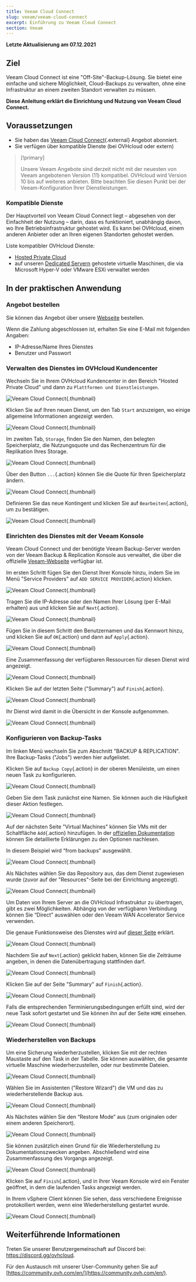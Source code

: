 ```yaml
---
title: Veeam Cloud Connect
slug: veeam/veeam-cloud-connect
excerpt: Einführung zu Veeam Cloud Connect
section: Veeam
---
```


**Letzte Aktualisierung am 07.12.2021**

## Ziel

Veeam Cloud Connect ist eine "Off-Site"-Backup-Lösung. Sie bietet eine einfache und sichere Möglichkeit, Cloud-Backups zu verwalten, ohne eine Infrastruktur an einem zweiten Standort verwalten zu müssen.

**Diese Anleitung erklärt die Einrichtung und Nutzung von Veeam Cloud Connect.**

## Voraussetzungen

- Sie haben das [Veeam Cloud Connect](https://www.ovh.com/de/storage-solutions/veeam-cloud-connect/){.external} Angebot abonniert.
- Sie verfügen über kompatible Dienste (bei OVHcloud oder extern)

> [!primary]
>
> Unsere Veeam Angebote sind derzeit nicht mit der neuesten von Veeam angebotenen Version (11) kompatibel. OVHcloud wird Version 10 bis auf weiteres anbieten. Bitte beachten Sie diesen Punkt bei der Veeam-Konfiguration Ihrer Dienstleistungen.
>

### Kompatible Dienste

Der Hauptvorteil von Veeam Cloud Connect liegt – abgesehen von der Einfachheit der Nutzung – darin, dass es funktioniert, unabhängig davon, wo Ihre Betriebsinfrastruktur gehostet wird. Es kann bei OVHcloud, einem anderen Anbieter oder an Ihren eigenen Standorten gehostet werden.

Liste kompatibler OVHcloud Dienste:

- [Hosted Private Cloud](https://www.ovhcloud.com/de/enterprise/products/hosted-private-cloud/)
- auf unseren [Dedicated Servern](https://www.ovh.com/de/dedicated_server/) gehostete virtuelle Maschinen, die via Microsoft Hyper-V oder VMware ESXi verwaltet werden

## In der praktischen Anwendung

### Angebot bestellen

Sie können das Angebot über unsere [Webseite](https://www.ovh.com/de/storage-solutions/veeam-cloud-connect/) bestellen.

Wenn die Zahlung abgeschlossen ist, erhalten Sie eine E-Mail mit folgenden Angaben:

- IP-Adresse/Name Ihres Dienstes
- Benutzer und Passwort


### Verwalten des Dienstes im OVHcloud Kundencenter

Wechseln Sie in Ihrem OVHcloud Kundencenter in den Bereich "Hosted Private Cloud" und dann zu `Plattformen und Dienstleistungen`.

![Veeam Cloud Connect](images/veeam-cloud-connect-manager-start1.png){.thumbnail}

Klicken Sie auf Ihren neuen Dienst, um den Tab `Start` anzuzeigen, wo einige allgemeine Informationen angezeigt werden.

![Veeam Cloud Connect](images/veeam-cloud-connect-manager1.png){.thumbnail}

Im zweiten Tab, `Storage`, finden Sie den Namen, den belegten Speicherplatz, die Nutzungsquote und das Rechenzentrum für die Replikation Ihres Storage.

![Veeam Cloud Connect](images/veeam-cloud-connect-manager-espace1.png){.thumbnail}

Über den Button `...`{.action} können Sie die Quote für Ihren Speicherplatz ändern.

![Veeam Cloud Connect](images/veeam-cloud-connect-manager-modif-espace1.png){.thumbnail}

Definieren Sie das neue Kontingent und klicken Sie auf `Bearbeiten`{.action}, um zu bestätigen.

![Veeam Cloud Connect](images/veeam-cloud-connect-manager-modif-espace-ok1.png){.thumbnail}


### Einrichten des Dienstes mit der Veeam Konsole

Veeam Cloud Connect und der benötigte Veeam Backup-Server werden von der Veeam Backup & Replication Konsole aus verwaltet, die über die offizielle [Veeam-Webseite](https://www.veeam.com/) verfügbar ist.

Im ersten Schritt fügen Sie den Dienst Ihrer Konsole hinzu, indem Sie im Menü "Service Providers" auf `ADD SERVICE PROVIDER`{.action} klicken.

![Veeam Cloud Connect](images/veeam-cloud-connect-add-provider.png){.thumbnail}

Tragen Sie die IP-Adresse oder den Namen Ihrer Lösung (per E-Mail erhalten) aus und klicken Sie auf `Next`{.action}.

![Veeam Cloud Connect](images/veeam-cloud-connect-add-provider-ip.png){.thumbnail}

Fügen Sie in diesem Schritt den Benutzernamen und das Kennwort hinzu, und klicken Sie auf `OK`{.action} und dann auf `Apply`{.action}.

![Veeam Cloud Connect](images/veeam-cloud-connect-add-provider-login.png){.thumbnail}

Eine Zusammenfassung der verfügbaren Ressourcen für diesen Dienst wird angezeigt.

![Veeam Cloud Connect](images/veeam-cloud-connect-add-provider-ressources.png){.thumbnail}

Klicken Sie auf der letzten Seite ("Summary") auf `Finish`{.action}.

![Veeam Cloud Connect](images/veeam-cloud-connect-add-provider-recap.png){.thumbnail}

Ihr Dienst wird damit in die Übersicht in der Konsole aufgenommen.

![Veeam Cloud Connect](images/veeam-cloud-connect-add-provider-finish.png){.thumbnail}


### Konfigurieren von Backup-Tasks

Im linken Menü wechseln Sie zum Abschnitt "BACKUP & REPLICATION". Ihre Backup-Tasks ("Jobs") werden hier aufgelistet.

Klicken Sie auf `Backup Copy`{.action} in der oberen Menüleiste, um einen neuen Task zu konfigurieren.

![Veeam Cloud Connect](images/veeam-cloud-connect-replicat.png){.thumbnail}

Geben Sie dem Task zunächst eine Namen. Sie können auch die Häufigkeit dieser Aktion festlegen.

![Veeam Cloud Connect](images/veeam-cloud-connect-replicat-name.png){.thumbnail}

Auf der nächsten Seite "Virtual Machines" können Sie VMs mit der Schaltfläche `Add`{.action} hinzufügen. In der [offiziellen Dokumentation](https://helpcenter.veeam.com/archive/backup/95/vsphere/backup_copy_vms.html) können Sie detaillierte Erklärungen zu den Optionen nachlesen.

In diesem Beispiel wird “from backups” ausgewählt.

![Veeam Cloud Connect](images/veeam-cloud-connect-replicat-select.png){.thumbnail}

Als Nächstes wählen Sie das Repository aus, das dem Dienst zugewiesen wurde (zuvor auf der "Resources"-Seite bei der Einrichtung angezeigt).

![Veeam Cloud Connect](images/veeam-cloud-connect-replicat-target.png){.thumbnail}

Um Daten von Ihrem Server an die OVHcloud Infrastruktur zu übertragen, gibt es zwei Möglichkeiten. Abhängig von der verfügbaren Verbindung können Sie “Direct” auswählen oder den Veeam WAN Accelerator Service verwenden.

Die genaue Funktionsweise des Dienstes wird auf [dieser Seite](https://helpcenter.veeam.com/archive/backup/95/vsphere/wan_hiw.html) erklärt.

![Veeam Cloud Connect](images/veeam-cloud-connect-replicat-data.png){.thumbnail}

Nachdem Sie auf `Next`{.action} geklickt haben, können Sie die Zeiträume angeben, in denen die Datenübertragung stattfinden darf.

![Veeam Cloud Connect](images/veeam-cloud-connect-replicat-schedule.png){.thumbnail}

Klicken Sie auf der Seite "Summary" auf `Finish`{.action}.

![Veeam Cloud Connect](images/veeam-cloud-connect-replicat-finish.png){.thumbnail}

Falls die entsprechenden Terminierungsbedingungen erfüllt sind, wird der neue Task sofort gestartet und Sie können ihn auf der Seite `HOME` einsehen.

![Veeam Cloud Connect](images/veeam-cloud-connect-replicat-cloud.png){.thumbnail}


### Wiederherstellen von Backups

Um eine Sicherung wiederherzustellen, klicken Sie mit der rechten Maustaste auf den Task in der Tabelle. Sie können auswählen, die gesamte virtuelle Maschine wiederherzustellen, oder nur bestimmte Dateien.

![Veeam Cloud Connect](images/veeam-cloud-connect-restore.png){.thumbnail}

Wählen Sie im Assistenten ("Restore Wizard") die VM und das zu wiederherstellende Backup aus.

![Veeam Cloud Connect](images/veeam-cloud-connect-restore-select.png){.thumbnail}

Als Nächstes wählen Sie den “Restore Mode” aus (zum originalen oder einem anderen Speicherort).

![Veeam Cloud Connect](images/veeam-cloud-connect-restore-mode.png){.thumbnail}

Sie können zusätzlich einen Grund für die Wiederherstellung zu Dokumentationszwecken angeben. Abschließend wird eine Zusammenfassung des Vorgangs angezeigt.

![Veeam Cloud Connect](images/veeam-cloud-connect-restore-resume.png){.thumbnail}

Klicken Sie auf `Finish`{.action}, und in Ihrer Veeam Konsole wird ein Fenster geöffnet, in dem die laufenden Tasks angezeigt werden.

In Ihrem vSphere Client können Sie sehen, dass verschiedene Ereignisse protokolliert werden, wenn eine Wiederherstellung gestartet wurde.

![Veeam Cloud Connect](images/veeam-cloud-connect-restore-done.png){.thumbnail}

## Weiterführende Informationen

Treten Sie unserer Benutzergemeinschaft auf Discord bei: <https://discord.gg/ovhcloud>.

Für den Austausch mit unserer User-Community gehen Sie auf [https://community.ovh.com/en/](https://community.ovh.com/en/).

